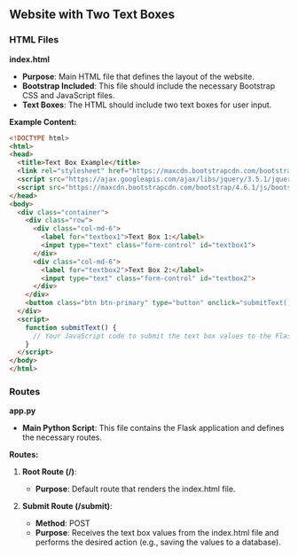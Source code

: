 ## Website with Two Text Boxes

### HTML Files

**index.html**

- **Purpose**: Main HTML file that defines the layout of the website.
- **Bootstrap Included**: This file should include the necessary Bootstrap CSS and JavaScript files.
- **Text Boxes**: The HTML should include two text boxes for user input.

**Example Content:**

```html
<!DOCTYPE html>
<html>
<head>
  <title>Text Box Example</title>
  <link rel="stylesheet" href="https://maxcdn.bootstrapcdn.com/bootstrap/4.6.1/css/bootstrap.min.css">
  <script src="https://ajax.googleapis.com/ajax/libs/jquery/3.5.1/jquery.min.js"></script>
  <script src="https://maxcdn.bootstrapcdn.com/bootstrap/4.6.1/js/bootstrap.min.js"></script>
</head>
<body>
  <div class="container">
    <div class="row">
      <div class="col-md-6">
        <label for="textbox1">Text Box 1:</label>
        <input type="text" class="form-control" id="textbox1">
      </div>
      <div class="col-md-6">
        <label for="textbox2">Text Box 2:</label>
        <input type="text" class="form-control" id="textbox2">
      </div>
    </div>
    <button class="btn btn-primary" type="button" onclick="submitText()">Submit</button>
  </div>
  <script>
    function submitText() {
      // Your JavaScript code to submit the text box values to the Flask route
    }
  </script>
</body>
</html>
```

### Routes

**app.py**

- **Main Python Script**: This file contains the Flask application and defines the necessary routes.

**Routes:**

1. **Root Route (/)**:
   - **Purpose**: Default route that renders the index.html file.

2. **Submit Route (/submit)**:
   - **Method**: POST
   - **Purpose**: Receives the text box values from the index.html file and performs the desired action (e.g., saving the values to a database).